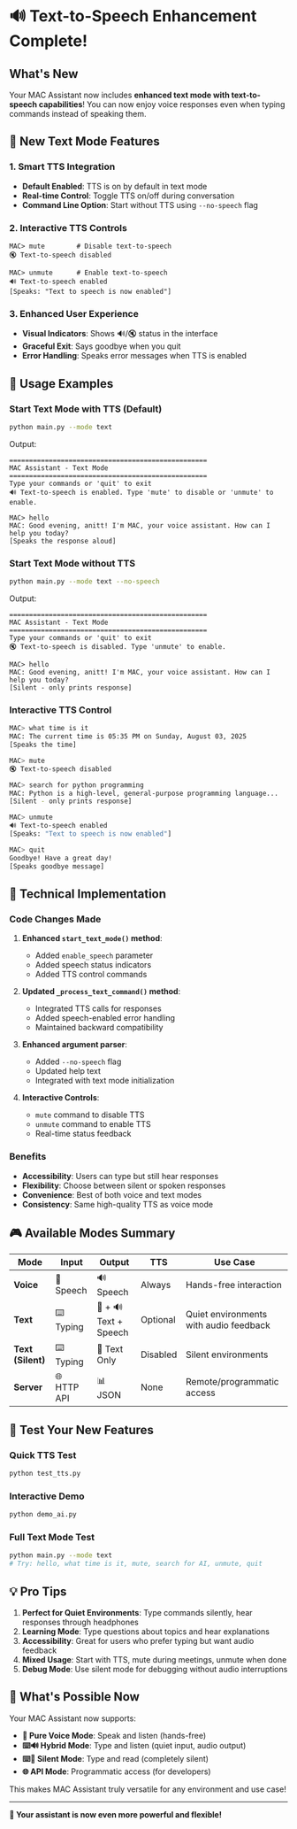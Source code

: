 # 🔊 Text-to-Speech Enhancement Complete!

## What's New

Your MAC Assistant now includes **enhanced text mode with text-to-speech capabilities**! You can now enjoy voice responses even when typing commands instead of speaking them.

## 🚀 New Text Mode Features

### 1. **Smart TTS Integration**
- **Default Enabled**: TTS is on by default in text mode
- **Real-time Control**: Toggle TTS on/off during conversation
- **Command Line Option**: Start without TTS using `--no-speech` flag

### 2. **Interactive TTS Controls**
```
MAC> mute        # Disable text-to-speech
🔇 Text-to-speech disabled

MAC> unmute      # Enable text-to-speech  
🔊 Text-to-speech enabled
[Speaks: "Text to speech is now enabled"]
```

### 3. **Enhanced User Experience**
- **Visual Indicators**: Shows 🔊/🔇 status in the interface
- **Graceful Exit**: Says goodbye when you quit
- **Error Handling**: Speaks error messages when TTS is enabled

## 🎯 Usage Examples

### Start Text Mode with TTS (Default)
```bash
python main.py --mode text
```
Output:
```
==================================================
MAC Assistant - Text Mode
==================================================
Type your commands or 'quit' to exit
🔊 Text-to-speech is enabled. Type 'mute' to disable or 'unmute' to enable.

MAC> hello
MAC: Good evening, anitt! I'm MAC, your voice assistant. How can I help you today?
[Speaks the response aloud]
```

### Start Text Mode without TTS
```bash
python main.py --mode text --no-speech
```
Output:
```
==================================================
MAC Assistant - Text Mode
==================================================
Type your commands or 'quit' to exit
🔇 Text-to-speech is disabled. Type 'unmute' to enable.

MAC> hello
MAC: Good evening, anitt! I'm MAC, your voice assistant. How can I help you today?
[Silent - only prints response]
```

### Interactive TTS Control
```bash
MAC> what time is it
MAC: The current time is 05:35 PM on Sunday, August 03, 2025
[Speaks the time]

MAC> mute
🔇 Text-to-speech disabled

MAC> search for python programming
MAC: Python is a high-level, general-purpose programming language...
[Silent - only prints response]

MAC> unmute
🔊 Text-to-speech enabled
[Speaks: "Text to speech is now enabled"]

MAC> quit
Goodbye! Have a great day!
[Speaks goodbye message]
```

## 🔧 Technical Implementation

### Code Changes Made

1. **Enhanced `start_text_mode()` method**:
   - Added `enable_speech` parameter
   - Added speech status indicators
   - Added TTS control commands

2. **Updated `_process_text_command()` method**:
   - Integrated TTS calls for responses
   - Added speech-enabled error handling
   - Maintained backward compatibility

3. **Enhanced argument parser**:
   - Added `--no-speech` flag
   - Updated help text
   - Integrated with text mode initialization

4. **Interactive Controls**:
   - `mute` command to disable TTS
   - `unmute` command to enable TTS
   - Real-time status feedback

### Benefits

- **Accessibility**: Users can type but still hear responses
- **Flexibility**: Choose between silent or spoken responses
- **Convenience**: Best of both voice and text modes
- **Consistency**: Same high-quality TTS as voice mode

## 🎮 Available Modes Summary

| Mode | Input | Output | TTS | Use Case |
|------|-------|--------|-----|----------|
| **Voice** | 🎤 Speech | 🔊 Speech | Always | Hands-free interaction |
| **Text** | ⌨️ Typing | 📝 + 🔊 Text + Speech | Optional | Quiet environments with audio feedback |
| **Text (Silent)** | ⌨️ Typing | 📝 Text Only | Disabled | Silent environments |
| **Server** | 🌐 HTTP API | 📊 JSON | None | Remote/programmatic access |

## 🧪 Test Your New Features

### Quick TTS Test
```bash
python test_tts.py
```

### Interactive Demo
```bash
python demo_ai.py
```

### Full Text Mode Test
```bash
python main.py --mode text
# Try: hello, what time is it, mute, search for AI, unmute, quit
```

## 💡 Pro Tips

1. **Perfect for Quiet Environments**: Type commands silently, hear responses through headphones
2. **Learning Mode**: Type questions about topics and hear explanations
3. **Accessibility**: Great for users who prefer typing but want audio feedback
4. **Mixed Usage**: Start with TTS, mute during meetings, unmute when done
5. **Debug Mode**: Use silent mode for debugging without audio interruptions

## 🎉 What's Possible Now

Your MAC Assistant now supports:
- **🎤 Pure Voice Mode**: Speak and listen (hands-free)
- **⌨️🔊 Hybrid Mode**: Type and listen (quiet input, audio output)  
- **⌨️📝 Silent Mode**: Type and read (completely silent)
- **🌐 API Mode**: Programmatic access (for developers)

This makes MAC Assistant truly versatile for any environment and use case!

---

**🚀 Your assistant is now even more powerful and flexible!**
